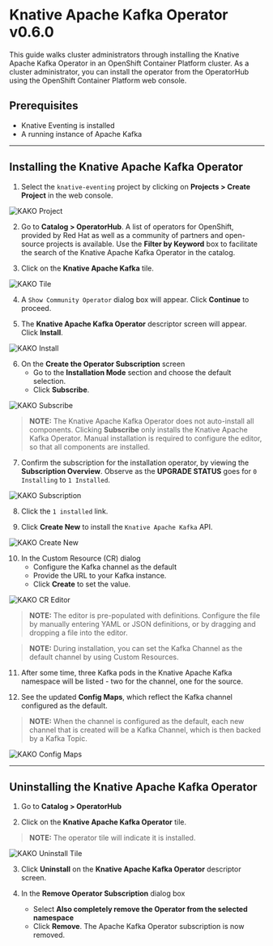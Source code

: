# Knative Apache Kafka Operator v0.6.0

This guide walks cluster administrators through installing the Knative Apache Kafka Operator in an OpenShift Container Platform cluster. As a cluster administrator, you can install the operator from the OperatorHub using the OpenShift Container Platform web console. 


## Prerequisites

* Knative Eventing is installed
* A running instance of Apache Kafka 


------
## Installing the Knative Apache Kafka Operator

1. Select the `knative-eventing` project by clicking on **Projects > Create Project** in the web console. 

![KAKO Project](/images/kafka-eventing-project.png)

2. Go to **Catalog > OperatorHub**. A list of operators for OpenShift, provided by Red Hat as well as a community of partners and open-source projects is available. Use the **Filter by Keyword** box to facilitate the search of the Knative Apache Kafka Operator in the catalog.  

3. Click on the **Knative Apache Kafka** tile.

![KAKO Tile](/images/kafka-tile-highlighted.png)

4. A `Show Community Operator` dialog box will appear. Click **Continue** to proceed.

5. The **Knative Apache Kafka Operator** descriptor screen will appear. Click **Install**.

![KAKO Install](/images/kafka-install-operator.png)

6. On the **Create the Operator Subscription** screen
    - Go to the **Installation Mode** section and choose the default selection. 
    - Click  **Subscribe**.

![KAKO Subscribe](/images/kafka-default.png)

> **NOTE:** The Knative Apache Kafka Operator does not auto-install all components. Clicking **Subscribe** only installs the Knative Apache Kafka Operator. Manual installation is required to configure the editor, so that all components are installed.

7. Confirm the subscription for the installation operator, by viewing the **Subscription Overview**. Observe as the **UPGRADE STATUS** goes for `0 Installing` to `1 Installed`.

![KAKO Subscription](/images/kafka-subscription-overview.png)

8. Click the `1 installed` link.

9. Click  **Create New** to install the `Knative Apache Kafka` API.

![KAKO Create New](/images/kafka-create-new.png)

10. In the Custom Resource (CR) dialog
    - Configure the Kafka channel as the default
    - Provide the URL to your Kafka instance. 
    - Click **Create** to set the value.

![KAKO CR Editor](/images/kafka-CR-editor.png)

> **NOTE:**  The editor is pre-populated with definitions. Configure the file by manually entering YAML or JSON definitions, or by dragging and dropping a file into the editor. 

> **NOTE:** During installation, you can set the Kafka Channel as the default channel by using Custom Resources.

11. After some time, three Kafka pods in the Knative Apache Kafka namespace will be listed - two for the channel, one for the source.

12. See the updated **Config Maps**, which reflect the Kafka channel configured as the default.

> **NOTE:** When the channel is configured as the default, each new channel that is created will be a Kafka Channel, which is then backed by a Kafka Topic.

![KAKO Config Maps](/images/kafka-configmap.png)


------
## Uninstalling the Knative Apache Kafka Operator 

1. Go to **Catalog > OperatorHub** 

2. Click on the **Knative Apache Kafka Operator** tile.

>**NOTE:** The operator tile will indicate it is installed.

![KAKO Uninstall Tile](/images/kafka-installed-remove.png)
 
3. Click **Uninstall** on the **Knative Apache Kafka Operator** descriptor screen.

4. In the **Remove Operator Subscription** dialog box
    - Select **Also completely remove the Operator from the selected namespace**
    - Click **Remove**. The Apache Kafka Operator subscription is now removed.

